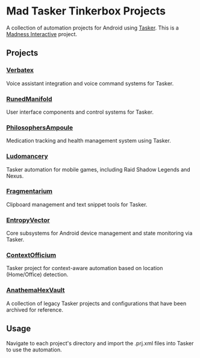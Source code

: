 # Mad Tasker Tinkerbox Projects

A collection of automation projects for Android using [Tasker](https://tasker.joaoapps.com/). This is a [Madness Interactive](https://github.com/DanEdens/madness_interactive) project.

## Projects

### [Verbatex](Verbatex/README.md)
Voice assistant integration and voice command systems for Tasker.

### [RunedManifold](RunedManifold/README.md)
User interface components and control systems for Tasker.

### [PhilosophersAmpoule](PhilosophersAmpoule/README.md)
Medication tracking and health management system using Tasker.

### [Ludomancery](Ludomancery/README.md)
Tasker automation for mobile games, including Raid Shadow Legends and Nexus.

### [Fragmentarium](Fragmentarium/README.md)
Clipboard management and text snippet tools for Tasker.

### [EntropyVector](EntropyVector/README.md)
Core subsystems for Android device management and state monitoring via Tasker.

### [ContextOfficium](ContextOfficium/README.md)
Tasker project for context-aware automation based on location (Home/Office) detection.

### [AnathemaHexVault](AnathemaHexVault/README.md)
A collection of legacy Tasker projects and configurations that have been archived for reference.

## Usage

Navigate to each project's directory and import the .prj.xml files into Tasker to use the automation.
